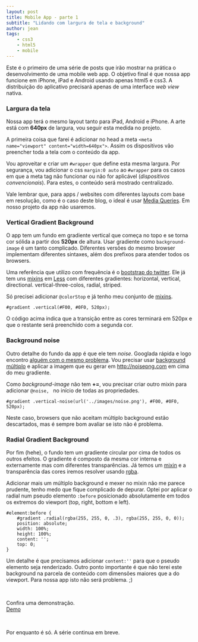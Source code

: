 ```yaml
---
layout: post
title: Mobile App - parte 1
subtitle: "Lidando com largura de tela e background"
author: jean
tags:
    - css3
    - html5
    - mobile
---
```


Este é o primeiro de uma série de posts que irão mostrar na prática o desenvolvimento de uma mobile web app. O objetivo final é que nossa app funcione em iPhone, iPad e Android usando apenas html5 e css3. A distribuição do aplicativo precisará apenas de uma interface *web view* nativa.

### Largura da tela

Nossa app terá o mesmo layout tanto para iPad, Android e iPhone. A arte está com **640px** de largura, vou seguir esta medida no projeto.

A primeira coisa que farei é adicionar no head a meta ``<meta name="viewport" content="width=640px">``. Assim os dispositivos vão preencher toda a tela com o conteúdo da app.

Vou aproveitar e criar um ``#wrapper`` que define esta mesma largura. Por segurança, vou adicionar o css ``margin:0 auto`` ao ``#wrapper`` para os casos em que a meta tag não funcionar ou não for aplicável (*dispositivos convencionais*). Para estes, o conteúdo será mostrado centralizado.

Vale lembrar que, para apps / websites com diferentes layouts com base em resolução, como é o caso deste blog, o ideal é usar [Media Queries](//mediaqueri.es). Em nosso projeto da app não usaremos.


### Vertical Gradient Background

O app tem um fundo em gradiente vertical que começa no topo e se torna cor sólida a partir dos **520px** de altura. Usar gradiente como ``background-image`` é um tanto complicado. Diferentes versões do mesmo browser implementam diferentes sintaxes, além dos prefixos para atender todos os browsers.

Uma referência que utilizo com frequência é o [bootstrap do twitter](//twitter.github.com/bootstrap). Ele já tem uns [mixins](//github.com/twitter/bootstrap/blob/master/less/mixins.less#L360) em [Less](//lesscss.org) com diferentes gradientes: horizontal, vertical, directional. vertical-three-colos, radial, striped. 

Só precisei adicionar ``@colorStop`` e já tenho meu conjunto de [mixins](//gist.github.com/3130835).

<pre><code class="no-highlight">#gradient .vertical(#F00, #0F0, 520px);</code></pre>

O código acima indica que a transição entre as cores terminará em 520px e que o restante será preenchido com a segunda cor.


### Background noise

Outro detalhe do fundo da app é que ele tem *noise*. Googlada rápida e logo encontro [alguém com o mesmo problema](//forrst.com/posts/Create_alpha_PNGs_of_noise-zm3). Vou precisar usar [background múltiplo](//www.css3.info/preview/multiple-backgrounds) e aplicar a imagem que eu gerar em <http://noisepng.com> em cima do meu gradiente.

Como *background-image* não tem **+=**, vou precisar criar outro mixin para adicionar ``@noise, `` no início de todas as propriedades.

<pre><code class="no-highlight">#gradient .vertical-noise(url('../images/noise.png'), #F00, #0F0, 520px);</code></pre>

Neste caso, browsers que não aceitam múltiplo background estão descartados, mas é sempre bom avaliar se isto não é problema.


### Radial Gradient Background

Por fim (hehe), o fundo tem um gradiente circular por cima de todos os outros efeitos. O gradiente é composto da mesma cor interna e externamente mas com diferentes transparências. Já temos um [mixin](//gist.github.com/3130835) e a transparência das cores iremos resolver usando [rgba](//www.w3.org/TR/css3-color/#rgba-color). 

Adicionar mais um múltiplo background e mexer no mixin não me parece prudente, tenho medo que fique complicado de depurar. Optei por aplicar o radial num pseudo elemento ``:before`` posicionado absolutamente em todos os extremos do viewport (top, right, bottom e left). 

<pre><code class="no-highlight">#element:before {
	#gradient .radial(rgba(255, 255, 0, .3), rgba(255, 255, 0, 0));
	position: absolute;
	width: 100%;
	height: 100%;
	content: '';
	top: 0;
}</code></pre>

Um detalhe é que precisamos adicionar ``content:''`` para que o pseudo elemento seja renderizado. Outro ponto importante é que não terei este background na parcela de conteúdo com dimensões maiores que a do viewport. Para nossa app isto não será problema. ;)

<br>

Confira uma demonstração.<br>
<a href="//codepen.io/jcemer/pen/nBlog" class="btn">Demo</a>

<br>

Por enquanto é só. A série continua em breve.


